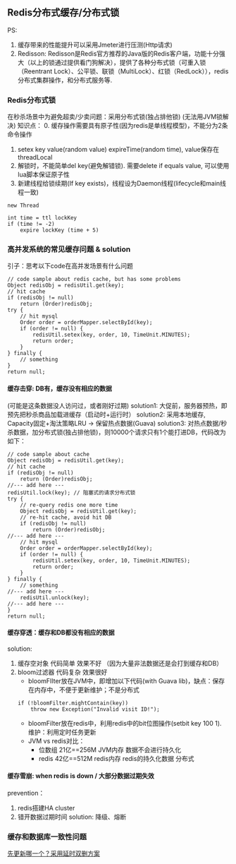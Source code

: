 ## Redis分布式缓存/分布式锁
PS:
1. 缓存带来的性能提升可以采用Jmeter进行压测(Http请求)
2. Redisson: Redisson是Redis官方推荐的Java版的Redis客户端，功能十分强大（以上的锁通过提供看门狗解决），提供了各种分布式锁（可重入锁（Reentrant Lock）、公平锁、联锁（MultiLock）、红锁（RedLock）），redis分布式集群操作，和分布式服务等.

### Redis分布式锁
在秒杀场景中为避免超卖/少卖问题：采用分布式锁(独占排他锁)
(无法用JVM锁解决)
知识点：
0. 缓存操作需要具有原子性(因为redis是单线程模型)，不能分为2条命令操作
1. setex key value(random value) expireTime(random time), value保存在threadLocal
2. 解锁时，不能简单del key(避免解错锁). 需要delete if equals value, 可以使用lua脚本保证原子性
3. 新建线程给锁续期(If key exists)，线程设为Daemon线程(lifecycle和main线程一致)
```
new Thread

int time = ttl lockKey
if (time != -2)
	expire lockKey (time + 5)
```

### 高并发系统的常见缓存问题 & solution
引子：思考以下code在高并发场景有什么问题
```
// code sample about redis cache, but has some problems
Object redisObj = redisUtil.get(key);
// hit cache
if (redisObj != null)
	return (Order)redisObj;
try {
	// hit mysql
	Order order = orderMapper.selectById(key);
	if (order != null) {
		redisUtil.setex(key, order, 10, TimeUnit.MINUTES);
		return order;
	}
} finally {
	// something
}
return null;
```

#### 缓存击穿: DB有，缓存没有相应的数据
(可能是这条数据没人访问过，或者刚好过期)
solution1: 
大促前，服务器预热，即预先把秒杀商品加载进缓存（启动时+运行时）
solution2:
采用本地缓存, Capacity固定+淘汰策略LRU -> 保留热点数据(Guava)
solution3: 
对热点数据/秒杀数据，加分布式锁(独占排他锁)，则10000个请求只有1个能打进DB，代码改为如下：
```
// code sample about cache
Object redisObj = redisUtil.get(key);
// hit cache
if (redisObj != null)
	return (Order)redisObj;
//--- add here ---
redisUtil.lock(key); // 阻塞式的请求分布式锁
try {
	// re-query redis one more time
	Object redisObj = redisUtil.get(key);
	// re-hit cache, avoid hit DB
	if (redisObj != null)
		return (Order)redisObj;
//--- add here ---
	// hit mysql
	Order order = orderMapper.selectById(key);
	if (order != null) {
		redisUtil.setex(key, order, 10, TimeUnit.MINUTES);
		return order;
	}
} finally {
	// something
//--- add here ---
	redisUtil.unlock(key);
//--- add here ---
}
return null;
```

#### 缓存穿透：缓存和DB都没有相应的数据
solution:
1. 缓存空对象  代码简单  效果不好 （因为大量非法数据还是会打到缓存和DB）
2. bloom过滤器 代码复杂  效果很好
    - bloomFIlter放在JVM中，即增加以下代码(with Guava lib)，缺点：保存在内存中，不便于更新维护；不是分布式
    ```
    if (!bloomFilter.mightContain(key))
        throw new Exception("Invalid visit ID!");
    ```
    - bloomFilter放在redis中，利用redis中的bit位图操作(setbit key 100 1). 维护：利用定时任务更新
    - JVM vs redis对比：
        * 位数组  21亿==256M  JVM内存    数据不会进行持久化  
        * redis  42亿==512M   redis内存  redis的持久化数据  分布式


#### 缓存雪崩: when redis is down / 大部分数据过期失效
prevention：
1. redis搭建HA cluster
2. 错开数据过期时间
solution:
降级、熔断


### 缓存和数据库一致性问题
[先更新哪一个？采用延时双删方案](https://github.com/xiatianhappy666/fantastic-blogs/blob/master/doc/Distributed/Consistency_redis_DB.docx)